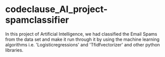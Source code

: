# codeclause_AI_project-spamclassifier
In this project of Artificial Intelligence, we had classified the Email Spams from the data set and make it run through it by using the machine learning algorithms i.e. 'Logisticregressions' and 'Tfidfvectorizer' and other python libraries. 
